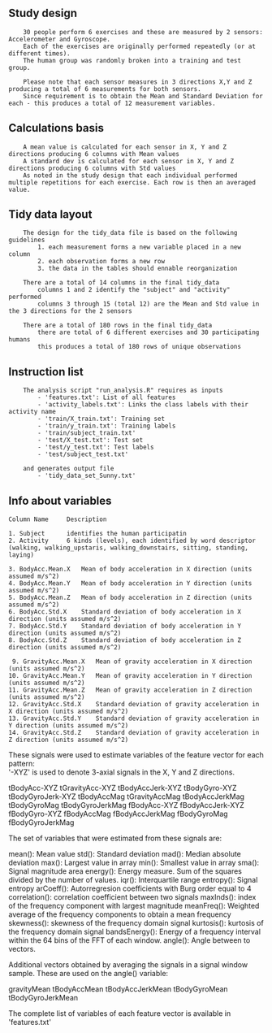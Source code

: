 Study design
------------
		30 people perform 6 exercises and these are measured by 2 sensors: Accelerometer and Gyroscope.
		Each of the exercises are originally performed repeatedly (or at different times). 
		The human group was randomly broken into a training and test group.

		Please note that each sensor measures in 3 directions X,Y and Z producing a total of 6 measurements for both sensors.
		Since requirement is to obtain the Mean and Standard Deviation for each - this produces a total of 12 measurement variables.


Calculations basis
------------------
		A mean value is calculated for each sensor in X, Y and Z directions producing 6 columns with Mean values
		A standard dev is calculated for each sensor in X, Y and Z directions producing 6 columns with Std values
		As noted in the study design that each individual performed multiple repetitions for each exercise. Each row is then an averaged value.


Tidy data layout
----------------
		The design for the tidy_data file is based on the following guidelines
			1. each measurement forms a new variable placed in a new column
			2. each observation forms a new row
			3. the data in the tables should ennable reorganization

		There are a total of 14 columns in the final tidy_data
			columns 1 and 2 identify the "subject" and "activity" performed
			columns 3 through 15 (total 12) are the Mean and Std value in the 3 directions for the 2 sensors

		There are a total of 180 rows in the final tidy_data
			there are total of 6 different exercises and 30 participating humans
			this produces a total of 180 rows of unique observations


Instruction list
----------------
		The analysis script "run_analysis.R" requires as inputs
			- 'features.txt': List of all features
			- 'activity_labels.txt': Links the class labels with their activity name
			- 'train/X_train.txt': Training set
			- 'train/y_train.txt': Training labels
			- 'train/subject_train.txt'
			- 'test/X_test.txt': Test set
			- 'test/y_test.txt': Test labels
			- 'test/subject_test.txt'

		and generates output file
			- 'tidy_data_set_Sunny.txt'
			

Info about variables
--------------------
	Column Name		Description

	1. Subject		identifies the human participatin
	2. Activity		6 kinds (levels), each identified by word descriptor (walking, walking_upstaris, walking_downstairs, sitting, standing, laying)

	3. BodyAcc.Mean.X	Mean of body acceleration in X direction (units assumed m/s^2)
	4. BodyAcc.Mean.Y	Mean of body acceleration in Y direction (units assumed m/s^2)
	5. BodyAcc.Mean.Z	Mean of body acceleration in Z direction (units assumed m/s^2)
	6. BodyAcc.Std.X	Standard deviation of body acceleration in X direction (units assumed m/s^2)
	7. BodyAcc.Std.Y	Standard deviation of body acceleration in Y direction (units assumed m/s^2)
	8. BodyAcc.Std.Z	Standard deviation of body acceleration in Z direction (units assumed m/s^2)

	 9. GravityAcc.Mean.X	Mean of gravity acceleration in X direction (units assumed m/s^2)
	10. GravityAcc.Mean.Y	Mean of gravity acceleration in Y direction (units assumed m/s^2)
	11. GravityAcc.Mean.Z	Mean of gravity acceleration in Z direction (units assumed m/s^2)
	12. GravityAcc.Std.X	Standard deviation of gravity acceleration in X direction (units assumed m/s^2)
	13. GravityAcc.Std.Y	Standard deviation of gravity acceleration in Y direction (units assumed m/s^2)
	14. GravityAcc.Std.Z	Standard deviation of gravity acceleration in Z direction (units assumed m/s^2)





























These signals were used to estimate variables of the feature vector for each pattern:  
'-XYZ' is used to denote 3-axial signals in the X, Y and Z directions.

tBodyAcc-XYZ
tGravityAcc-XYZ
tBodyAccJerk-XYZ
tBodyGyro-XYZ
tBodyGyroJerk-XYZ
tBodyAccMag
tGravityAccMag
tBodyAccJerkMag
tBodyGyroMag
tBodyGyroJerkMag
fBodyAcc-XYZ
fBodyAccJerk-XYZ
fBodyGyro-XYZ
fBodyAccMag
fBodyAccJerkMag
fBodyGyroMag
fBodyGyroJerkMag

The set of variables that were estimated from these signals are: 

mean(): Mean value
std(): Standard deviation
mad(): Median absolute deviation 
max(): Largest value in array
min(): Smallest value in array
sma(): Signal magnitude area
energy(): Energy measure. Sum of the squares divided by the number of values. 
iqr(): Interquartile range 
entropy(): Signal entropy
arCoeff(): Autorregresion coefficients with Burg order equal to 4
correlation(): correlation coefficient between two signals
maxInds(): index of the frequency component with largest magnitude
meanFreq(): Weighted average of the frequency components to obtain a mean frequency
skewness(): skewness of the frequency domain signal 
kurtosis(): kurtosis of the frequency domain signal 
bandsEnergy(): Energy of a frequency interval within the 64 bins of the FFT of each window.
angle(): Angle between to vectors.

Additional vectors obtained by averaging the signals in a signal window sample. These are used on the angle() variable:

gravityMean
tBodyAccMean
tBodyAccJerkMean
tBodyGyroMean
tBodyGyroJerkMean

The complete list of variables of each feature vector is available in 'features.txt'
